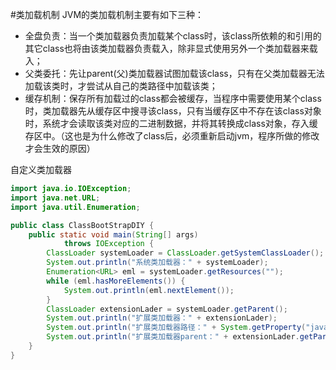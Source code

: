 #类加载机制
JVM的类加载机制主要有如下三种：
- 全盘负责：当一个类加载器负责加载某个class时，该class所依赖的和引用的其它class也将由该类加载器负责载入，除非显式使用另外一个类加载器来载入；  
- 父类委托：先让parent(父)类加载器试图加载该class，只有在父类加载器无法加载该类时，才尝试从自己的类路径中加载该类；  
- 缓存机制：保存所有加载过的class都会被缓存，当程序中需要使用某个class时，类加载器先从缓存区中搜寻该class，只有当缓存区中不存在该class对象时，系统才会读取该类对应的二进制数据，并将其转换成class对象，存入缓存区中。（这也是为什么修改了class后，必须重新启动jvm，程序所做的修改才会生效的原因）

自定义类加载器
```java
import java.io.IOException;
import java.net.URL;
import java.util.Enumeration;

public class ClassBootStrapDIY {
    public static void main(String[] args)
            throws IOException {
        ClassLoader systemLoader = ClassLoader.getSystemClassLoader();
        System.out.println("系统类加载器：" + systemLoader);
        Enumeration<URL> eml = systemLoader.getResources("");
        while (eml.hasMoreElements()) {
            System.out.println(eml.nextElement());
        }
        ClassLoader extensionLader = systemLoader.getParent();
        System.out.println("扩展类加载器：" + extensionLader);
        System.out.println("扩展类加载器路径：" + System.getProperty("java.ext.dirs"));
        System.out.println("扩展类加载器parent：" + extensionLader.getParent());
    }
}

```